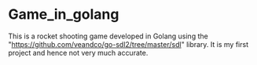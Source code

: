 # Game_in_golang

This is a rocket shooting game developed in Golang using the "https://github.com/veandco/go-sdl2/tree/master/sdl" library. It is my first project and hence not very much accurate.

